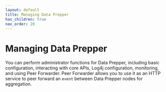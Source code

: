 ```yaml
---
layout: default
title: Managing Data Prepper
has_children: true
nav_order: 20
---
```


# Managing Data Prepper

You can perform administrator functions for Data Prepper, including basic configuration, interacting with core APIs, Log4j configuration, monitoring, and using Peer Forwarder. Peer Forwarder allows you to use it as an HTTP service to peer forward an `event` between Data Prepper nodes for aggregation.